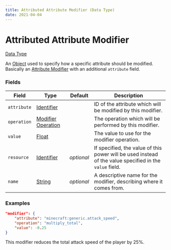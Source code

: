 ```yaml
---
title: Attributed Attribute Modifier (Data Type)
date: 2021-04-04
---
```


# Attributed Attribute Modifier

[Data Type](../data_types.md)

An [Object](object.md) used to specify how a specific attribute should be modified. Basically an [Attribute Modifier](attribute_modifier.md) with an additional `attribute` field.


### Fields

Field  | Type | Default | Description
-------|------|---------|-------------
`attribute` | [Identifier](identifier.md) | | ID of the attribute which will be modified by this modifier.
`operation` | [Modifier Operation](modifier_operation.md) | | The operation which will be performed by this modifier.
`value` | [Float](float.md) | | The value to use for the modifier operation.
`resource` | [Identifier](../data_types/identifier.md) | _optional_ | If specified, the value of this power will be used instead of the value specified in the `value` field.
`name` | [String](string.md) | _optional_ | A descriptive name for the modifier, describing where it comes from.


### Examples

```json
"modifier": {
	"attribute": "minecraft:generic.attack_speed",
	"operation": "multiply_total",
	"value": -0.25
}
```

This modifier reduces the total attack speed of the player by 25%.
